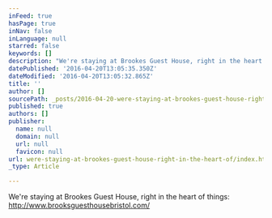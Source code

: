 ```yaml
---
inFeed: true
hasPage: true
inNav: false
inLanguage: null
starred: false
keywords: []
description: "We're staying at Brookes Guest House, right in the heart of things: http://www.brooksguesthousebristol.com/"
datePublished: '2016-04-20T13:05:35.350Z'
dateModified: '2016-04-20T13:05:32.865Z'
title: ''
author: []
sourcePath: _posts/2016-04-20-were-staying-at-brookes-guest-house-right-in-the-heart-of.md
published: true
authors: []
publisher:
  name: null
  domain: null
  url: null
  favicon: null
url: were-staying-at-brookes-guest-house-right-in-the-heart-of/index.html
_type: Article

---
```

We're staying at Brookes Guest House, right in the heart of things: http://www.brooksguesthousebristol.com/